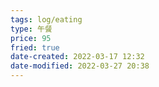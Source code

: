 ```yaml
---
tags: log/eating
type: 午餐
price: 95
fried: true
date-created: 2022-03-17 12:32
date-modified: 2022-03-27 20:38
---
```


